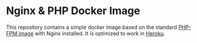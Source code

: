 # Nginx & PHP Docker Image

This repository contains a simple docker image based on the standard [PHP-FPM image](https://hub.docker.com/_/php/) with Nginx installed. It is optimized to work in [Heroku](https://devcenter.heroku.com/articles/container-registry-and-runtime).